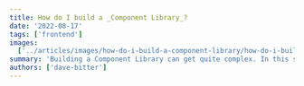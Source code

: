 ```yaml
---
title: How do I build a _Component Library_?
date: '2022-08-17'
tags: ['frontend']
images:
  ['../articles/images/how-do-i-build-a-component-library/how-do-i-build-a-component-library.png']
summary: 'Building a Component Library can get quite complex. In this series I will take you from start to finish in setting up a scalable project that will help you with package management, documenting, testing and more!'
authors: ['dave-bitter']
---
```

